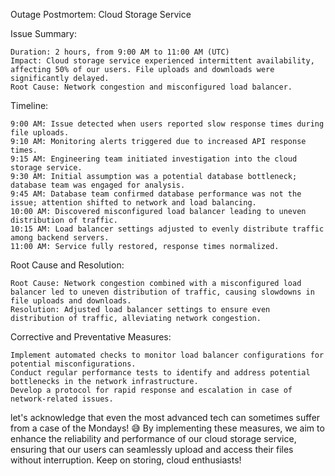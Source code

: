Outage Postmortem: Cloud Storage Service

Issue Summary:

    Duration: 2 hours, from 9:00 AM to 11:00 AM (UTC)
    Impact: Cloud storage service experienced intermittent availability, affecting 50% of our users. File uploads and downloads were significantly delayed.
    Root Cause: Network congestion and misconfigured load balancer.

Timeline:

    9:00 AM: Issue detected when users reported slow response times during file uploads.
    9:10 AM: Monitoring alerts triggered due to increased API response times.
    9:15 AM: Engineering team initiated investigation into the cloud storage service.
    9:30 AM: Initial assumption was a potential database bottleneck; database team was engaged for analysis.
    9:45 AM: Database team confirmed database performance was not the issue; attention shifted to network and load balancing.
    10:00 AM: Discovered misconfigured load balancer leading to uneven distribution of traffic.
    10:15 AM: Load balancer settings adjusted to evenly distribute traffic among backend servers.
    11:00 AM: Service fully restored, response times normalized.

Root Cause and Resolution:

    Root Cause: Network congestion combined with a misconfigured load balancer led to uneven distribution of traffic, causing slowdowns in file uploads and downloads.
    Resolution: Adjusted load balancer settings to ensure even distribution of traffic, alleviating network congestion.

Corrective and Preventative Measures:

    Implement automated checks to monitor load balancer configurations for potential misconfigurations.
    Conduct regular performance tests to identify and address potential bottlenecks in the network infrastructure.
    Develop a protocol for rapid response and escalation in case of network-related issues.

let's acknowledge that even the most advanced tech can sometimes suffer from a case of the Mondays! 😅
By implementing these measures, we aim to enhance the reliability and performance of our cloud storage service, ensuring that our users can seamlessly upload and access their files without interruption. Keep on storing, cloud enthusiasts!
